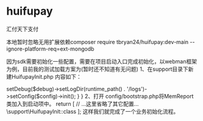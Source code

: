 # huifupay

汇付天下支付

本地暂时忽略无用扩展依赖composer require tbryan24/huifupay:dev-main --ignore-platform-req=ext-mongodb

因为sdk需要初始化一些配置，需要在项目启动入口完成初始化，以webman框架为例，目前我的测试加载方案为(暂时还不知道有无问题)
1、在support目录下新建HuifupayInit.php
内容如下：
<?php

namespace support;

use tbryan24\Huifupay\Huifupay;
use Webman\Bootstrap;

class HuifupayInit implements Bootstrap
{
    public static function start($worker)
    {
        $debug = false;
        if (true === config('app.debug')) {
            $debug = true;
        }
        $config["sys_id"] = "6666000146998706";
        $config["product_id"] = "PAYUN";
        $config["rsa_merch_private_key"] = "填写你的商户私钥";
        $config["rsa_huifu_public_key"] = "填写你的汇付公钥";
        $huifupay = new Huifupay();
        $huifupay->setDebug($debug)->setLogDir(runtime_path() . '/logs')->setConfig($config)->init();
    }
}

2、打开 config/bootstrap.php将MemReport类加入到启动项中。

return [
    // ...这里省略了其它配置...

    \support\HuifupayInit::class
];

这样我们就完成了一个业务初始化流程。